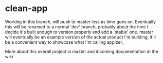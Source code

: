 clean-app
=========
Working in this branch, will push to master less as time goes on. Eventually this will be renamed to a normal 'dev' branch, probably about the time I decide it's built enough to version properly and add a 'stable' one. master will eventually be an example version of the actual product I'm building, it'll be a convenient way to showcase what I'm calling appIzer.

More about this overall project in master and incoming documentation in the wiki
